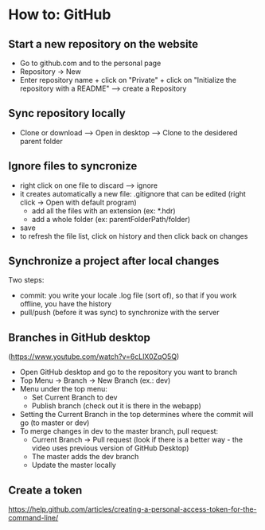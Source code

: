 # How to: GitHub

## Start a new repository on the website
- Go to github.com and to the personal page  
- Repository -> New  
- Enter repository name + click on "Private" + click on "Initialize the repository with a README" --> create a Repository  

## Sync repository locally
- Clone or download --> Open in desktop --> Clone to the desidered parent folder

## Ignore files to syncronize

- right click on one file to discard --> ignore  
- it creates automatically a new file: .gitignore that can be edited (right click -> Open with default program)  
    - add all the files with an extension (ex: *.hdr)   
    - add a whole folder (ex: parentFolderPath/folder)
- save  
- to refresh the file list, click on history and then click back on changes

## Synchronize a project after local changes
Two steps:
- commit: you write your locale .log file (sort of), so that if you work offline, you have the history
- pull/push (before it was sync) to synchronize with the server

## Branches in GitHub desktop  
(https://www.youtube.com/watch?v=6cLlX0ZqO5Q)  
- Open GitHub desktop and go to the repository you want to branch  
- Top Menu -> Branch -> New Branch (ex.: dev)  
- Menu under the top menu:  
  - Set Current Branch to dev  
  - Publish branch (check out it is there in the webapp)
- Setting the Current Branch in the top determines where the commit will go (to master or dev)  
- To merge changes in dev to the master branch, pull request:  
  - Current Branch -> Pull request (look if there is a better way - the video uses previous version of GitHub Desktop)
  - The master adds the dev branch  
  - Update the master locally  
 
## Create a token  
https://help.github.com/articles/creating-a-personal-access-token-for-the-command-line/
